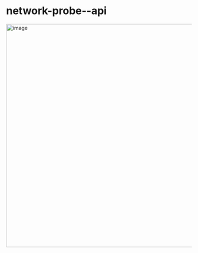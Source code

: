 # network-probe--api
<img width="1344" height="607" alt="image" src="https://github.com/user-attachments/assets/4214a5dc-c7f9-4bea-b79f-93c5b82a3fb1" />
